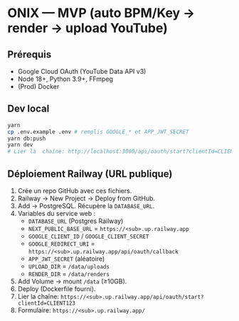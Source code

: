 # ONIX — MVP (auto BPM/Key → render → upload YouTube)

## Prérequis
- Google Cloud OAuth (YouTube Data API v3)
- Node 18+, Python 3.9+, FFmpeg
- (Prod) Docker

## Dev local
```bash
yarn
cp .env.example .env # remplis GOOGLE_* et APP_JWT_SECRET
yarn db:push
yarn dev
# Lier la  chaîne: http://localhost:3000/api/oauth/start?clientId=CLIENT123
```

## Déploiement Railway (URL publique)
1. Crée un repo GitHub avec ces fichiers.
2. Railway → New Project → Deploy from GitHub.
3. Add → PostgreSQL. Récupère la `DATABASE_URL`.
4. Variables du service web :
   - `DATABASE_URL` (Postgres Railway)
   - `NEXT_PUBLIC_BASE_URL` = `https://<sub>.up.railway.app`
   - `GOOGLE_CLIENT_ID` / `GOOGLE_CLIENT_SECRET`
   - `GOOGLE_REDIRECT_URI` = `https://<sub>.up.railway.app/api/oauth/callback`
   - `APP_JWT_SECRET` (aléatoire)
   - `UPLOAD_DIR` = `/data/uploads`
   - `RENDER_DIR` = `/data/renders`
5. Add Volume → mount `/data` (≥10GB).
6. Deploy (Dockerfile fourni).
7. Lier la chaîne: `https://<sub>.up.railway.app/api/oauth/start?clientId=CLIENT123`
8. Formulaire: `https://<sub>.up.railway.app/`

